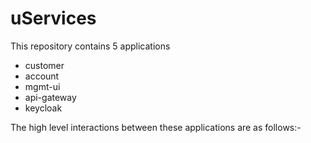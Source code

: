 # uServices
This repository contains 5 applications
* customer
* account
* mgmt-ui
* api-gateway
* keycloak
	
The high level interactions between these applications are as follows:-


